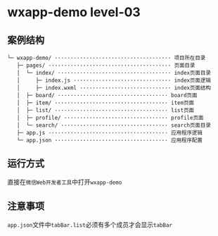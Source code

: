 # wxapp-demo level-03

## 案例结构

```
└─ wxapp-demo/ ····································· 项目所在目录
   ├─ pages/ ······································· 页面目录
   │  └─ index/ ···································· index页面目录
   │     ├─ index.js ······························· index页面逻辑
   │     ├─ index.wxml ····························· index页面结构
   │  ├─ board/ ··································· board页面
   │  ├─ item/ ···································· item页面
   │  ├─ list/ ···································· list页面
   │  ├─ profile/ ································· profile页面
   │  └─ search/ ·································· search页面目录
   ├─ app.js ······································ 应用程序逻辑
   └─ app.json ···································· 应用程序配置
```

## 运行方式

直接在`微信Web开发者工具`中打开`wxapp-demo`

## 注意事项

`app.json`文件中`tabBar.list`必须有多个成员才会显示`tabBar`